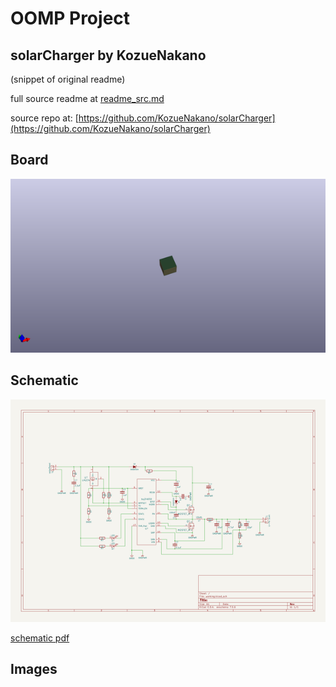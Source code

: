 # OOMP Project  
## solarCharger  by KozueNakano  
  
(snippet of original readme)  
  
  
  full source readme at [readme_src.md](readme_src.md)  
  
source repo at: [https://github.com/KozueNakano/solarCharger](https://github.com/KozueNakano/solarCharger)  
## Board  
  
[![working_3d.png](working_3d_600.png)](working_3d.png)  
## Schematic  
  
[![working_schematic.png](working_schematic_600.png)](working_schematic.png)  
  
[schematic pdf](working_schematic.pdf)  
## Images  

